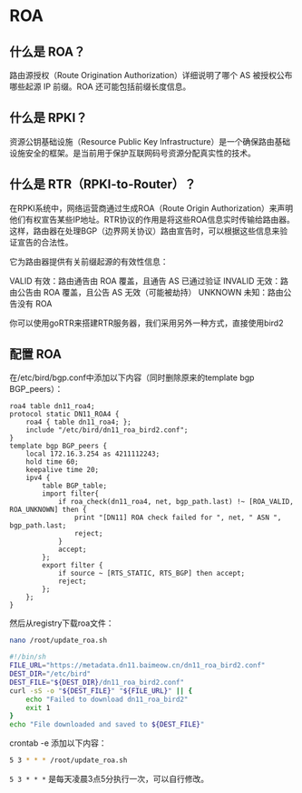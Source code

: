 # ROA

## 什么是 ROA？

路由源授权（Route Origination Authorization）详细说明了哪个 AS 被授权公布哪些起源 IP 前缀。ROA 还可能包括前缀长度信息。

## 什么是 RPKI？

资源公钥基础设施（Resource Public Key Infrastructure）是一个确保路由基础设施安全的框架。是当前用于保护互联网码号资源分配真实性的技术。

## 什么是 RTR（RPKI-to-Router）？

在RPKI系统中，网络运营商通过生成ROA（Route Origin Authorization）来声明他们有权宣告某些IP地址。RTR协议的作用是将这些ROA信息实时传输给路由器。这样，路由器在处理BGP（边界网关协议）路由宣告时，可以根据这些信息来验证宣告的合法性。

它为路由器提供有关前缀起源的有效性信息：

VALID 有效：路由通告由 ROA 覆盖，且通告 AS 已通过验证
INVALID 无效：路由公告由 ROA 覆盖，且公告 AS 无效（可能被劫持）
UNKNOWN 未知：路由公告没有 ROA

你可以使用goRTR来搭建RTR服务器，我们采用另外一种方式，直接使用bird2

## 配置 ROA

在/etc/bird/bgp.conf中添加以下内容（同时删除原来的template bgp BGP_peers）：

```bird
roa4 table dn11_roa4;
protocol static DN11_ROA4 {
    roa4 { table dn11_roa4; };
    include "/etc/bird/dn11_roa_bird2.conf";
}
template bgp BGP_peers {
    local 172.16.3.254 as 4211112243;
    hold time 60;
    keepalive time 20;
    ipv4 {
        table BGP_table;
        import filter{
            if roa_check(dn11_roa4, net, bgp_path.last) !~ [ROA_VALID, ROA_UNKNOWN] then {
                print "[DN11] ROA check failed for ", net, " ASN ", bgp_path.last;
                reject;
            }
            accept;
        };
        export filter {
            if source ~ [RTS_STATIC, RTS_BGP] then accept;
            reject;
        };
    };
}
```

然后从registry下载roa文件：

```bash
nano /root/update_roa.sh
```

```bash
#!/bin/sh
FILE_URL="https://metadata.dn11.baimeow.cn/dn11_roa_bird2.conf"
DEST_DIR="/etc/bird"
DEST_FILE="${DEST_DIR}/dn11_roa_bird2.conf"
curl -sS -o "${DEST_FILE}" "${FILE_URL}" || {
    echo "Failed to download dn11_roa_bird2"
    exit 1
}
echo "File downloaded and saved to ${DEST_FILE}"
```

crontab -e 添加以下内容：

```bash
5 3 * * * /root/update_roa.sh
```

`5 3 * * *` 是每天凌晨3点5分执行一次，可以自行修改。

